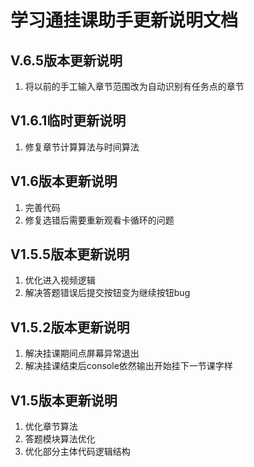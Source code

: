 # 学习通挂课助手更新说明文档

## V.6.5版本更新说明
1. 将以前的手工输入章节范围改为自动识别有任务点的章节

## V1.6.1临时更新说明
1. 修复章节计算算法与时间算法

## V1.6版本更新说明
1. 完善代码
2. 修复选错后需要重新观看卡循环的问题

## V1.5.5版本更新说明
1. 优化进入视频逻辑
2. 解决答题错误后提交按钮变为继续按钮bug

## V1.5.2版本更新说明
1. 解决挂课期间点屏幕异常退出
2. 解决挂课结束后console依然输出开始挂下一节课字样

## V1.5版本更新说明
1. 优化章节算法
2. 答题模块算法优化
3. 优化部分主体代码逻辑结构
